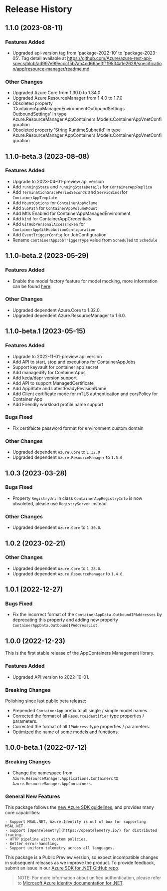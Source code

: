 # Release History

## 1.1.0 (2023-08-11)

### Features Added

- Upgraded api-version tag from 'package-2022-10' to 'package-2023-05'. Tag detail available at https://github.com/Azure/azure-rest-api-specs/blob/ad997e99eccc15b7ab4cd66ae3f1f9534a1e2628/specification/app/resource-manager/readme.md

### Other Changes

- Upgraded Azure.Core from 1.30.0 to 1.34.0
- Upgraded Azure.ResourceManager from 1.4.0 to 1.7.0
- Obsoleted property 'ContainerAppManagedEnvironmentOutboundSettings OutboundSettings' in type Azure.ResourceManager.AppContainers.Models.ContainerAppVnetConfiguration
- Obsoleted property 'String RuntimeSubnetId' in type Azure.ResourceManager.AppContainers.Models.ContainerAppVnetConfiguration

## 1.1.0-beta.3 (2023-08-08)

### Features Added

- Upgrade to 2023-04-01-preview api version
- Add `runningState` and `runningStateDetails` for `ContainerAppReplica`
- Add `TerminationGracePeriodSeconds` and `ServicBinds`for `ContainerAppTemplate`
- Add `MountOptions` for `ContainerAppVolume`
- Add `SubPath` for `ContainerAppVolumeMount`
- Add Mtls Enabled for ContainerAppManagedEnvironment
- Add `Kind` for  ContainerAppCredentials
- Add `GitHubPersonalAccessToken` for `ContainerAppGitHubActionConfiguration`
- Add `EventTriggerConfig` for JobConfiguration
- Rename `ContainerAppJobTriggerType` value from `Scheduled` to `Schedule`

## 1.1.0-beta.2 (2023-05-29)

### Features Added

- Enable the model factory feature for model mocking, more information can be found [here](https://azure.github.io/azure-sdk/dotnet_introduction.html#dotnet-mocking-factory-builder).

### Other Changes

- Upgraded dependent Azure.Core to 1.32.0.
- Upgraded dependent Azure.ResourceManager to 1.6.0.

## 1.1.0-beta.1 (2023-05-15)

### Features Added

- Upgrade to 2022-11-01-preview api version
- Add API to start, stop and executions for ContainerAppJobs
- Support keyvault for container app secret
- Add managedBy for ContainerApps
- Add keda/dapr version support
- Add API to support ManagedCertificate
- Add AppState and LatestReadyRevisionName
- Add Client certificate mode for mTLS authentication and corsPolicy for Container App
- Add Friendly workload profile name support

### Bugs Fixed

- Fix certifaicte password format for environment custom domain

### Other Changes

- Upgraded dependent `Azure.Core` to `1.32.0`
- Upgraded dependent `Azure.ResourceManager` to `1.5.0`

## 1.0.3 (2023-03-28)

### Bugs Fixed

- Property `RegistryUri` in class `ContainerAppRegistryInfo` is now obsoleted, please use `RegistryServer` instead.

### Other Changes

- Upgraded dependent `Azure.Core` to `1.30.0`.

## 1.0.2 (2023-02-21)

### Other Changes

- Upgraded dependent `Azure.Core` to `1.28.0`.
- Upgraded dependent `Azure.ResourceManager` to `1.4.0`.

## 1.0.1 (2022-12-27)

### Bugs Fixed

- Fix the incorrect format of the `ContainerAppData.OutboundIPAddresses` by deprecating this property and adding new property `ContainerAppData.OutboundIPAddressList`.

## 1.0.0 (2022-12-23)

This is the first stable release of the AppContainers Management library.

### Features Added

- Upgraded API version to 2022-10-01.

### Breaking Changes

Polishing since last public beta release:
- Prepended `ContainerApp` prefix to all single / simple model names.
- Corrected the format of all `ResourceIdentifier` type properties / parameters.
- Corrected the format of all `IPAddress` type properties / parameters.
- Optimized the name of some models and functions.

## 1.0.0-beta.1 (2022-07-12)

### Breaking Changes

- Change the namespace from `Azure.ResourceManager.Applications.Containers` to `Azure.ResourceManager.AppContainers`.

### General New Features

This package follows the [new Azure SDK guidelines](https://azure.github.io/azure-sdk/general_introduction.html), and provides many core capabilities:

    - Support MSAL.NET, Azure.Identity is out of box for supporting MSAL.NET.
    - Support [OpenTelemetry](https://opentelemetry.io/) for distributed tracing.
    - HTTP pipeline with custom policies.
    - Better error-handling.
    - Support uniform telemetry across all languages.

This package is a Public Preview version, so expect incompatible changes in subsequent releases as we improve the product. To provide feedback, submit an issue in our [Azure SDK for .NET GitHub repo](https://github.com/Azure/azure-sdk-for-net/issues).

> NOTE: For more information about unified authentication, please refer to [Microsoft Azure Identity documentation for .NET](https://docs.microsoft.com//dotnet/api/overview/azure/identity-readme?view=azure-dotnet).